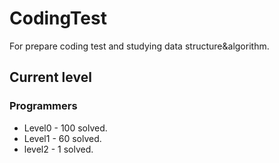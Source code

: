 # CodingTest

For prepare coding test and studying data structure&algorithm.

## Current level

### Programmers

- Level0 - 100 solved.
- Level1 - 60  solved.
- level2 - 1 solved.
